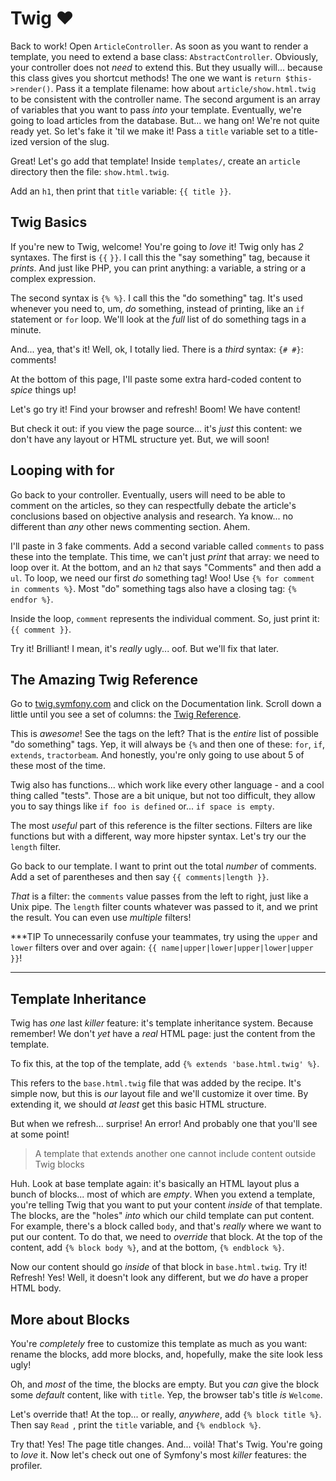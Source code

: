 # Twig ❤️

Back to work! Open `ArticleController`. As soon as you want to render a template,
you need to extend a base class: `AbstractController`. Obviously, your controller
does not *need* to extend this. But they usually will... because this class gives
you shortcut methods! The one we want is `return $this->render()`. Pass it a template
filename: how about `article/show.html.twig` to be consistent with the controller
name. The second argument is an array of variables that you want to pass *into* your
template. Eventually, we're going to load articles from the database. But... we hang
on! We're not quite ready yet. So let's fake it 'til we make it! Pass a `title` variable
set to a title-ized version of the slug.

Great! Let's go add that template! Inside `templates/`, create an `article` directory
then the file: `show.html.twig`.

Add an `h1`, then print that `title` variable: `{{ title }}`.

## Twig Basics

If you're new to Twig, welcome! You're going to *love* it! Twig only has *2* syntaxes.
The first is `{{` `}}`. I call this the "say something" tag, because it *prints*.
And just like PHP, you can print anything: a variable, a string or a complex expression.

The second syntax is `{% %}`. I call this the "do something" tag. It's used whenever
you need to, um, *do* something, instead of printing, like an `if` statement or `for`
loop. We'll look at the *full* list of do something tags in a minute.

And... yea, that's it! Well, ok, I totally lied. There is a *third* syntax:
`{# #}`: comments! 

At the bottom of this page, I'll paste some extra hard-coded content to *spice* things
up!

Let's go try it! Find your browser and refresh! Boom! We have content!

But check it out: if you view the page source... it's *just* this content: we don't
have any layout or HTML structure yet. But, we will soon!

## Looping with for

Go back to your controller. Eventually, users will need to be able to comment on
the articles, so they can respectfully debate the article's conclusions based on
objective analysis and research. Ya know... no different than *any* other news
commenting section. Ahem.

I'll paste in 3 fake comments. Add a second variable called `comments` to pass these
into the template. This time, we can't just *print* that array: we need to loop
over it. At the bottom, and an `h2` that says "Comments" and then add a `ul`.
To loop, we need our first *do* something tag! Woo! Use `{% for comment in comments %}`.
Most "do" something tags also have a closing tag: `{% endfor %}`.

Inside the loop, `comment` represents the individual comment. So, just print it:
`{{ comment }}`.

Try it! Brilliant! I mean, it's *really* ugly... oof. But we'll fix that later.

## The Amazing Twig Reference

Go to [twig.symfony.com](https://twig.symfony.com/) and click on the Documentation
link. Scroll down a little until you see a set of columns: the [Twig Reference](https://twig.symfony.com/doc/2.x/#reference).

This is *awesome*! See the tags on the left? That is the *entire* list of possible
"do something" tags. Yep, it will always be `{%` and then one of these: `for`, `if`,
`extends`, `tractorbeam`. And honestly, you're only going to use about 5 of these
most of the time.

Twig also has functions... which work like every other language - and a cool thing
called "tests". Those are a bit unique, but not too difficult, they allow you to
say things like `if foo is defined` or... `if space is empty`.

The most *useful* part of this reference is the filter sections. Filters are like
functions but with a different, way more hipster syntax. Let's try our the `length`
filter.

Go back to our template. I want to print out the total *number* of comments. Add
a set of parentheses and then say `{{ comments|length }}`.

*That* is a filter: the `comments` value passes from the left to right, just like
a Unix pipe. The `length` filter counts whatever was passed to it, and we print the
result. You can even use *multiple* filters!

***TIP
To unnecessarily confuse your teammates, try using the `upper` and `lower` filters
over and over again: `{{ name|upper|lower|upper|lower|upper }}`!
***

## Template Inheritance

Twig has *one* last *killer* feature: it's template inheritance system. Because
remember! We don't *yet* have a *real* HTML page: just the content from the template.

To fix this, at the top of the template, add `{% extends 'base.html.twig' %}`.

This refers to the `base.html.twig` file that was added by the recipe. It's simple
now, but this is *our* layout file and we'll customize it over time. By extending
it, we should *at least* get this basic HTML structure.

But when we refresh... surprise! An error! And probably one that you'll see at some
point!

> A template that extends another one cannot include content outside Twig blocks

Huh. Look at base template again: it's basically an HTML layout plus a bunch of
blocks... most of which are *empty*. When you extend a template, you're telling
Twig that you want to put your content *inside* of that template. The blocks, are
the "holes" *into* which our child template can put content. For example, there's
a block called `body`, and that's *really* where we want to put our content. To do
that, we need to *override* that block. At the top of the content, add `{% block body %}`,
and at the bottom, `{% endblock %}`.

Now our content should go *inside* of that block in `base.html.twig`. Try it!
Refresh! Yes! Well, it doesn't look any different, but we *do* have a proper HTML
body.

##  More about Blocks

You're *completely* free to customize this template as much as you want: rename
the blocks, add more blocks, and, hopefully, make the site look less ugly!

Oh, and *most* of the time, the blocks are empty. But you *can* give the block
some *default* content, like with `title`. Yep, the browser tab's title *is* `Welcome`.

Let's override that! At the top... or really, *anywhere*, add `{% block title %}`.
Then say `Read `, print the `title` variable, and `{% endblock %}`.

Try that! Yes! The page title changes. And... voilà! That's Twig. You're going to
*love* it. Now let's check out one of Symfony's most *killer* features: the profiler.
